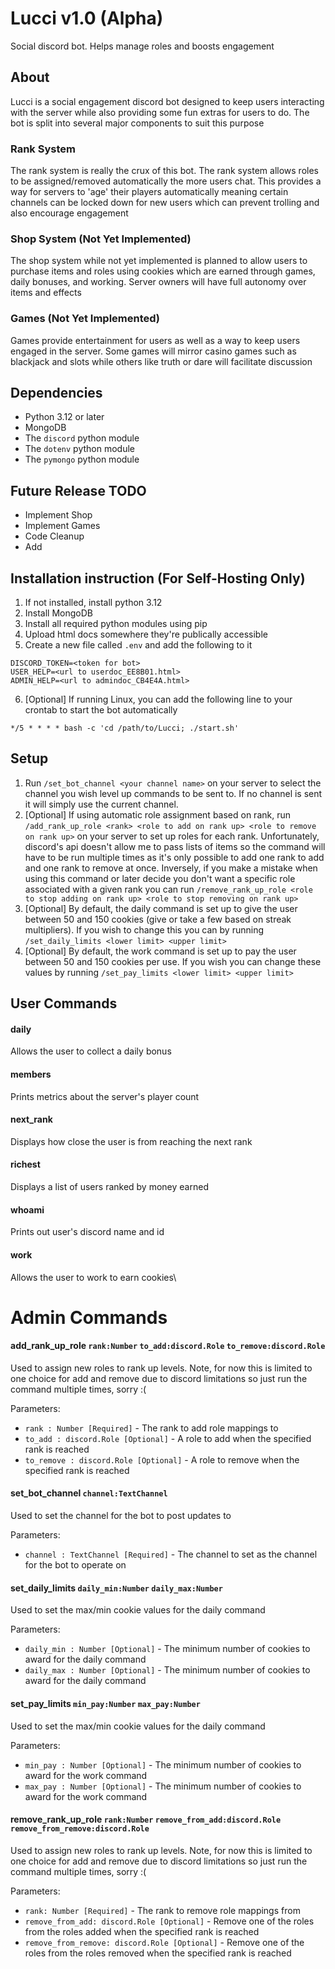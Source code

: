 # Lucci v1.0 (Alpha)

Social discord bot. Helps manage roles and boosts engagement 

## About

Lucci is a social engagement discord bot designed to keep users interacting with
the server while also providing some fun extras for users to do. The bot is split
into several major components to suit this purpose

### Rank System

The rank system is really the crux of this bot. The rank system allows roles to
be assigned/removed automatically the more users chat. This provides a way for
servers to 'age' their players automatically meaning certain channels can be
locked down for new users which can prevent trolling and also encourage
engagement 

### Shop System (Not Yet Implemented)

The shop system while not yet implemented is planned to allow users to purchase
items and roles using cookies which are earned through games, daily bonuses,
and working. Server owners will have full autonomy over items and effects

### Games (Not Yet Implemented)

Games provide entertainment for users as well as a way to keep users engaged in
the server. Some games will mirror casino games such as blackjack and slots
while others like truth or dare will facilitate discussion

## Dependencies

* Python 3.12 or later
* MongoDB
* The `discord` python module
* The `dotenv` python module
* The `pymongo` python module

## Future Release TODO

* Implement Shop
* Implement Games
* Code Cleanup
* Add 

## Installation instruction (For Self-Hosting Only)

1. If not installed, install python 3.12
2. Install MongoDB
3. Install all required python modules using pip
4. Upload html docs somewhere they're publically accessible
5. Create a new file called `.env` and add the following to it
```
DISCORD_TOKEN=<token for bot>
USER_HELP=<url to userdoc_EE8B01.html>
ADMIN_HELP=<url to admindoc_CB4E4A.html>
```
6. [Optional] If running Linux, you can add the following line to your crontab
   to start the bot automatically
```
*/5 * * * * bash -c 'cd /path/to/Lucci; ./start.sh'
```

## Setup

1. Run `/set_bot_channel <your channel name>` on your server to select the 
channel you wish level up commands to be sent to. If no channel is sent it will
simply use the current channel.
2. [Optional] If using automatic role assignment based on rank, run  
`/add_rank_up_role <rank> <role to add on rank up> <role to remove on rank up>`
on your server to set up roles for each rank. Unfortunately, discord's api doesn't
allow me to pass lists of items so the command will have to be run multiple times
as it's only possible to add one rank to add and one rank to remove at once.
Inversely, if you make a mistake when using this command or later decide you
don't want a specific role associated with a given rank you can run 
`/remove_rank_up_role <role to stop adding on rank up> <role to stop removing on
rank up>`
3. [Optional] By default, the daily command is set up to give the user between
50 and 150 cookies (give or take a few based on streak multipliers). If you wish
to change this you can by running `/set_daily_limits <lower limit> <upper limit>`
4. [Optional] By default, the work command is set up to pay the user between 50
and 150 cookies per use. If you wish you can change these values by running
`/set_pay_limits <lower limit> <upper limit>`

## User Commands

#### daily
Allows the user to collect a daily bonus

#### members
Prints metrics about the server's player count

#### next_rank
Displays how close the user is from reaching the next rank

#### richest
Displays a list of users ranked by money earned

#### whoami
Prints out user's discord name and id

#### work
Allows the user to work to earn cookies\

# Admin Commands

#### add_rank_up_role `rank:Number` `to_add:discord.Role` `to_remove:discord.Role`
Used to assign new roles to rank up levels. Note, for now this is limited to one choice for add and remove due to discord limitations so just run the command multiple times, sorry :(

Parameters:
- `rank : Number [Required]` - The rank to add role mappings to
- `to_add : discord.Role [Optional]` - A role to add when the specified rank is reached
- `to_remove : discord.Role [Optional]` - A role to remove when the specified rank is reached

#### set_bot_channel `channel:TextChannel`
Used to set the channel for the bot to post updates to

Parameters:
- `channel : TextChannel [Required]` - The channel to set as the channel for the bot to operate on

#### set_daily_limits `daily_min:Number` `daily_max:Number`
Used to set the max/min cookie values for the daily command

Parameters:
- `daily_min : Number [Optional]` - The minimum number of cookies to award for the daily command
- `daily_max : Number [Optional]` - The minimum number of cookies to award for the daily command

#### set_pay_limits `min_pay:Number` `max_pay:Number`
Used to set the max/min cookie values for the daily command

Parameters:
- `min_pay : Number [Optional]` - The minimum number of cookies to award for the work command
- `max_pay : Number [Optional]` - The minimum number of cookies to award for the work command

#### remove_rank_up_role `rank:Number` `remove_from_add:discord.Role` `remove_from_remove:discord.Role`
Used to assign new roles to rank up levels. Note, for now this is limited to one choice for add and remove due to discord limitations so just run the command multiple times, sorry :(

Parameters:
- `rank: Number [Required]` - The rank to remove role mappings from
- `remove_from_add: discord.Role [Optional]` - Remove one of the roles from the roles added when the specified rank is reached
- `remove_from_remove: discord.Role [Optional]` - Remove one of the roles from the roles removed when the specified rank is reached
